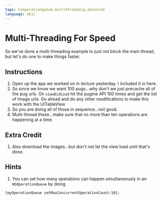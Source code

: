 ```yaml
---
tags: nsoperationqueue,multithreading,advanced
language: objc
---
```

# Multi-Threading For Speed

So we've done a multi-threading example to just not block the main thread, but let's do one to make things faster.

## Instructions

  1. Open up the app we worked on in lecture yesterday. I included it in here.
  2. So since we know we want 100 pugs...why don't we just precache all of the pug urls. On `viewDidLoad` hit the pugme API 100 times and get the list of Image urls. Go ahead and do any other modifications to make this work with the UITableView
  3. So you are doing all of those in sequence...not good.
  4. Multi-thread these...make sure that no more than ten operations are happening at a time.

## Extra Credit

  1. Also download the images...but don't not let the view load until that's done. 

## Hints

  1. You can set how many operations can happen simultaneously in an `NSOperationQueue` by doing 

  ```
  [myOperationQueue setMaxConcurrentOperationCount:10];
  ```
